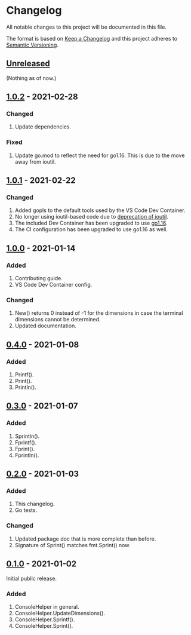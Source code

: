 # Changelog

All notable changes to this project will be documented in this file.

The format is based on [Keep a Changelog](https://keepachangelog.com/en/1.1.0/) and this project adheres to [Semantic Versioning](https://semver.org/spec/v2.0.0.html).

## [Unreleased]

(Nothing as of now.)

## [1.0.2] - 2021-02-28

### Changed

1. Update dependencies.

### Fixed

1. Update go.mod to reflect the need for go1.16. This is due to the move away from ioutil.

## [1.0.1] - 2021-02-22

### Changed

1. Added gopls to the default tools used by the VS Code Dev Container.
1. No longer using ioutil-based code due to [deprecation of ioutil](https://golang.org/doc/go1.16#ioutil).
1. The included Dev Container has been upgraded to use [go1.16](https://golang.org/doc/go1.16).
1. The CI configuration has been upgraded to use go1.16 as well.

## [1.0.0] - 2021-01-14

### Added

1. Contributing guide.
1. VS Code Dev Container config.

### Changed

1. New() returns 0 instead of -1 for the dimensions in case the terminal dimensions cannot be determined.
1. Updated documentation.

## [0.4.0] - 2021-01-08

### Added

1. Printf().
1. Print().
1. Println().

## [0.3.0] - 2021-01-07

### Added

1. Sprintln().
1. Fprintf().
1. Fprint().
1. Fprintln().

## [0.2.0] - 2021-01-03

### Added

1. This changelog.
1. Go tests.

### Changed

1. Updated package doc that is more complete than before.
1. Signature of Sprint() matches fmt.Sprint() now.

## [0.1.0] - 2021-01-02

Initial public release.

### Added

1. ConsoleHelper in general.
1. ConsoleHelper.UpdateDimensions().
1. ConsoleHelper.Sprintf().
1. ConsoleHelper.Sprint().

[Unreleased]: https://gitlab.com/rbrt-weiler/go-module-consolehelper/-/compare/v1.0.2...master
[1.0.2]: https://gitlab.com/rbrt-weiler/go-module-consolehelper/-/tree/v1.0.2
[1.0.1]: https://gitlab.com/rbrt-weiler/go-module-consolehelper/-/tree/v1.0.1
[1.0.0]: https://gitlab.com/rbrt-weiler/go-module-consolehelper/-/tree/v1.0.0
[0.4.0]: https://gitlab.com/rbrt-weiler/go-module-consolehelper/-/tree/v0.4.0
[0.3.0]: https://gitlab.com/rbrt-weiler/go-module-consolehelper/-/tree/v0.3.0
[0.2.0]: https://gitlab.com/rbrt-weiler/go-module-consolehelper/-/tree/v0.2.0
[0.1.0]: https://gitlab.com/rbrt-weiler/go-module-consolehelper/-/tree/v0.1.0
